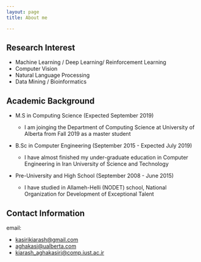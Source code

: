 ```yaml
---
layout: page
title: About me

---
```


## Research Interest
* Machine Learning / Deep Learning/ Reinforcement Learning
* Computer Vision
* Natural Language Processing
* Data Mining / Bioinformatics

## Academic Background

* M.S in Computing Science (Expected September 2019)
  - I am joinging the Department of Computing Science at University of Alberta from Fall 2019 as a master student
  
* B.Sc in Computer Engineering (September 2015 - Expected July 2019)
  - I have almost finished my under-graduate education in Computer Engineering in Iran University of Science and Technology
  
* Pre-University and High School (September 2008 - June 2015)
  - I have studied in Allameh-Helli (NODET) school, National Organization for Development of Exceptional Talent

  
## Contact Information

email: 
 * [kasirikiarash@gmail.com](kasirikiarash@gmail.com)
 * [aghakasi@ualberta.com](aghakasi@ualberta.com)
 * [kiarash_aghakasiri@comp.iust.ac.ir](kiarash_aghakasiri@comp.iust.ac.ir)



